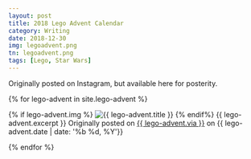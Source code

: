 ```yaml
---
layout: post
title: 2018 Lego Advent Calendar
category: Writing
date: 2018-12-30
img: legoadvent.png
tn: legoadvent.png
tags: [Lego, Star Wars]
---
```

Originally posted on Instagram, but available here for posterity.
<!-- more -->
{% for lego-advent in site.lego-advent %}

<article class="article-page-social">
<div class="wrap-content">
<div class="page-content">
<div class="social">
{% if lego-advent.img %}
      <img class="social-img" src="{{ site.url }}/assets/img/post/{{ lego-advent.img }}" alt="{{ lego-advent.title }}">
{% endif%} 
{{ lego-advent.excerpt }}
<span class="tag-social">Originally posted on <a href="{{ lego-advent.link }}"><i class="fa fa-instagram"></i> {{ lego-advent.via }}</a> on {{ lego-advent.date | date: '%b %d, %Y'}}</span>
</div>
    </div> <!-- End Wrap Content -->
  </div> <!-- End Page Content -->
</article> <!-- End Article Page -->

{% endfor %}  